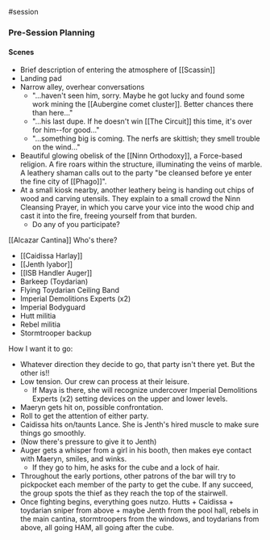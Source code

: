 #session 
### Pre-Session Planning
#### Scenes
- Brief description of entering the atmosphere of [[Scassin]]
- Landing pad
- Narrow alley, overhear conversations
	- "...haven't seen him, sorry. Maybe he got lucky and found some work mining the [[Aubergine comet cluster]]. Better chances there than here..."
	- "...his last dupe. If he doesn't win [[The Circuit]] this time, it's over for him--for good..."
	- "...something big is coming. The nerfs are skittish; they smell trouble on the wind..."
- Beautiful glowing obelisk of the [[Ninn Orthodoxy]], a Force-based religion. A fire roars within the structure, illuminating the veins of marble. A leathery shaman calls out to the party "be cleansed before ye enter the fine city of [[Phago]]".
- At a small kiosk nearby, another leathery being is handing out chips of wood and carving utensils. They explain to a small crowd the Ninn Cleansing Prayer, in which you carve your vice into the wood chip and cast it into the fire, freeing yourself from that burden.
	- Do any of you participate?

[[Alcazar Cantina]]
Who's there?
- [[Caidissa Harlay]]
- [[Jenth Iyabor]]
- [[ISB Handler Auger]]
- Barkeep (Toydarian)
- Flying Toydarian Ceiling Band
- Imperial Demolitions Experts (x2)
- Imperial Bodyguard
- Hutt militia
- Rebel militia
- Stormtrooper backup

How I want it to go:
* Whatever direction they decide to go, that party isn't there yet. But the other is!!
* Low tension. Our crew can process at their leisure.
	* If Maya is there, she will recognize undercover Imperial Demolitions Experts (x2) setting devices on the upper and lower levels.
* Maeryn gets hit on, possible confrontation.
* Roll to get the attention of either party.
* Caidissa hits on/taunts Lance. She is Jenth's hired muscle to make sure things go smoothly.
* (Now there's pressure to give it to Jenth)
* Auger gets a whisper from a girl in his booth, then makes eye contact with Maeryn, smiles, and winks.
	* If they go to him, he asks for the cube and a lock of hair.
* Throughout the early portions, other patrons of the bar will try to pickpocket each member of the party to get the cube. If any succeed, the group spots the thief as they reach the top of the stairwell.
* Once fighting begins, everything goes nutzo. Hutts + Caidissa + toydarian sniper from above + maybe Jenth from the pool hall, rebels in the main cantina, stormtroopers from the windows, and toydarians from above, all going HAM, all going after the cube. 
